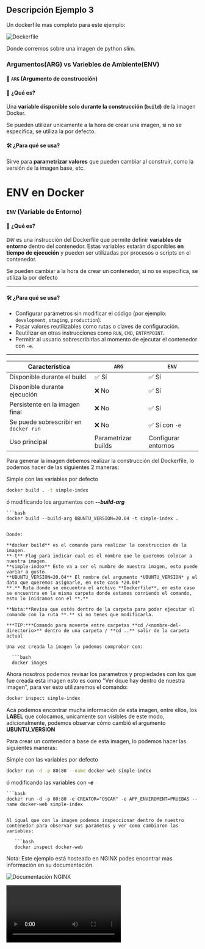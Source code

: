 ## Descripción Ejemplo 3

Un dockerfile mas completo para este ejemplo:

![Dockerfile](Dockerfile)

Donde corremos sobre una imagen de python slim.


### Argumentos(ARG) vs Variebles de Ambiente(ENV)

#### 🧱 `ARG` (Argumento de construcción)

#### 📌 ¿Qué es?
Una **variable disponible solo durante la construcción (`build`)** de la imagen Docker.

Se pueden utilizar unicamente a la hora de crear una imagen, si no se especifica, se utiliza la por defecto.

#### 🛠️ ¿Para qué se usa?
Sirve para **parametrizar valores** que pueden cambiar al construir, como la versión de la imagen base, etc.

# ENV en Docker

### `ENV` (Variable de Entorno)

#### 📌 ¿Qué es?

`ENV` es una instrucción del Dockerfile que permite definir **variables de entorno** dentro del contenedor. Estas variables estarán disponibles **en tiempo de ejecución** y pueden ser utilizadas por procesos o scripts en el contenedor.

Se pueden cambiar a la hora de crear un contenedor, si no se especifica, se utiliza la por defecto

---

#### 🛠️ ¿Para qué se usa?

- Configurar parámetros sin modificar el código (por ejemplo: `development`, `staging`, `production`).
- Pasar valores reutilizables como rutas o claves de configuración.
- Reutilizar en otras instrucciones como `RUN`, `CMD`, `ENTRYPOINT`.
- Permitir al usuario sobrescribirlas al momento de ejecutar el contenedor con `-e`.

---

| Característica                          | `ARG`                          | `ENV`                          |
|----------------------------------------|--------------------------------|--------------------------------|
| Disponible durante el build            | ✅ Sí                          | ✅ Sí                          |
| Disponible durante ejecución           | ❌ No                          | ✅ Sí                          |
| Persistente en la imagen final         | ❌ No                          | ✅ Sí                          |
| Se puede sobrescribir en `docker run`  | ❌ No                          | ✅ Sí con `-e`                 |
| Uso principal                          | Parametrizar builds            | Configurar entornos            |


Para generar la imagen debemos realizar la construcción del Dockerfile, lo podemos hacer de las siguientes 2 maneras:

Simple con las variables por defecto
   ```bash
   docker build . -t simple-index
 ```

 ó modificando los argumentos con ***--build-arg***

    ```bash
    docker build --build-arg UBUNTU_VERSION=20.04 -t simple-index .
 ```

 Donde:
 
**docker build** es el comando para realizar la construccion de la imagen.
**-t** Flag para indicar cual es el nombre que le queremos colocar a nuestra imagen.
**simple-index** Este va a ser el numbre de nuestra imagen, esto puede variar a gusto.
**UBUNTU_VERSION=20.04** El nombre del argumento *UBUNTU_VERSION* y el dato que queremos asignarle, en este caso *20.04*
**.** Ruta donde se encuentra el archivo **Dockerfile**, en este caso se encuentra en la misma carpeta donde estamos corriendo el comando, esto lo inidcamos con el **.**

**Nota:**Revisa que estés dentro de la carpeta para poder ejecutar el comando con la ruta **.** si no tenes que modificarla.

***TIP:***Comando para moverte entre carpetas **cd /<nombre-del-directorio>** dentro de una carpeta / **cd ..** salir de la carpeta actual

Una vez creada la imagen lo podemos comprobar con:

   ```bash
   docker images
 ``` 

Ahora nosotros podemos revisar los parametros y propiedades con los que fue creada esta imagen esto es como "Ver dque hay dentro de nuestra imagen", para ver esto utilizaremos el comando:

   ```bash
   docker inspect simple-index
 ```

 Acá podemos encontrar mucha información de esta imagen, entre ellos, los **LABEL** que colocamos, unicamente son visibles de este modo, adicionalmente, podemos observar cómo cambió el argumento **UBUNTU_VERSION**

Para crear un contenedor a base de esta imagen, lo podemos hacer las siguientes maneras:

Simple con las variables por defecto

   ```bash
   docker run -d -p 80:80 --name docker-web simple-index
```

ó modificando las variables con ***-e***

    ```bash
    docker run -d -p 80:80 -e CREATOR="OSCAR" -e APP_ENVIROMENT=PRUEBAS --name docker-web simple-index 
```

Al igual que con la imagen podemos inspeccionar dentro de nuestro contenedor para observar sus parametos y ver como cambiaron las variables:

   ```bash
   docker inspect docker-web
 ```

Nota: Este ejemplo está hosteado en NGINX podes encontrar mas información en su documentación.

![Documentación NGINX](https://nginx.org/)

![Ver video Explicativo Ejemplo 2](Ejemplo3.mkv)

